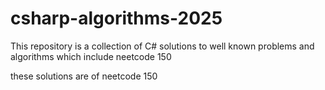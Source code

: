 # csharp-algorithms-2025

This repository is a collection of C# solutions to well known problems and algorithms which include neetcode 150

these solutions are of neetcode 150